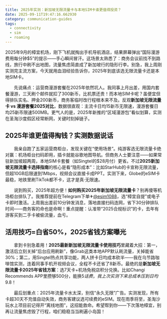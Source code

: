 ```yaml
---
title: 2025年实测：新加坡无限流量卡与本地SIM卡谁更值得投资？
date: 2025-09-11T19:47:16.662930
category: communication-guides
tags:
  - connectivity
  - sim
  - roaming
---
```


2025年9月的樟宜机场，刚下飞机就掏出手机导航酒店，结果屏幕弹出“国际漫游费用每分钟$5”的提示——手心瞬间冒汗。这场景太熟悉了：商务会议前找不到路线，旅行中刷不出地图，流量焦虑简直成了新加坡行的隐形行李。别急，我上周刚实测完主流方案，今天就用血泪经验告诉你，2025年到底该选无限流量卡还是本地SIM卡。

　　先说痛点：运营商漫游套餐在2025年依然坑人。我同事上月出差，用国内套餐漫游，三天刷个邮件就扣了300新币，比机票还贵！而本地SIM卡呢？虽便宜但得排队实名、押金200新币，商务客临时改行程根本来不及。反观**新加坡无限流量卡 vs 漫游套餐2025对比**，数据很直观：主流卡日均15新币无限速，漫游套餐日均25新币限速500MB。更气人的是，2025年新推的“区域漫游包”看似划算，实测在圣淘沙度假区经常断网，关键时刻掉链子。

## 2025年谁更值得掏钱？实测数据说话
　　我亲自跑了五家运营商柜台，发现关键在“使用场景”。纯游客选无限流量卡绝对赢：机场柜台扫码即用，插卡就能谷歌地图导航。但商务人士要注意——如果常驻新加坡超两周，本地SIM卡套餐（如Singtel的$28月付）更省。不过**2025新加坡无限流量卡选择指南**的核心是看“隐形成本”：比如StarHub的卡宣称无限流量，但超10GB后限速到1Mbps，视频会议直接卡成PPT。实测下来，Globe的eSIM卡最稳，地铁里刷TikTok都不卡，这才是真·无限速。

　　说到购买，2025年超方便！**如何购买2025年新加坡无限流量卡**？别再傻等机场柜台排队了。我推荐提前在Telegram下单✈[@esim1088](https://t.me/s/esim1088)，选“樟宜自提”或电子卡即时激活。上周我出差前10分钟发消息，落地直接扫码连网，省下30分钟排队时间——商务客的命也是命啊！重点提醒：认准带“2025合规标识”的卡，去年有游客买到二手卡被偷流量，血亏。

## 活用技巧=白省50%，2025省钱方案曝光
　　拿到卡别急着用！**2025最新新加坡无限流量卡使用技巧**里藏着大招：第一，激活后立刻关掉“后台应用刷新”，像Grab这类本地APP默认耗流量，关掉能省30%；第二，用Singtel热点共享功能，两人拼卡日均成本砍半——我在乌节路咖啡馆实测，连着同事手机开视频会议，全程不卡还省了8新币。最绝的是**新加坡无限流量卡2025年省钱方案**：选7天卡+机场免税店积分兑换。比如Changi Recommends APP里攒够500分，能换$5话费，我上次实测下来总成本压到日均$9.8！

　　最后划重点：2025年流量卡水太深，别信“永久无限”广告。实测发现，所有卡超30天不充值自动失效，商务客建议选可续费的eSIM。现在雨季将至，圣淘沙玩水上项目前记得开“离线地图”，这招能救命。希望帮到你——下次落地樟宜，别再让流量焦虑毁了行程，咱们稳稳当当刷遍小岛国！